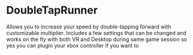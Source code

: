 # DoubleTapRunner
Allows you to increase your speed by double-tapping forward with customizable multiplier.
Includes a few settings that can be changed and works on the fly with both VR and Desktop during same game session so yes you can plugin your xbox controller if you want to
